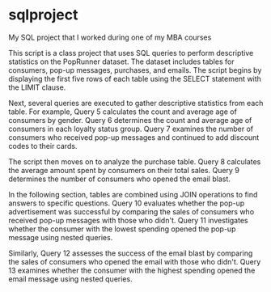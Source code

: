 # sqlproject
My SQL project that I worked during one of my MBA courses 

This script is a class project that uses SQL queries to perform descriptive statistics on the PopRunner dataset. 
The dataset includes tables for consumers, pop-up messages, purchases, and emails. 
The script begins by displaying the first five rows of each table using the SELECT statement with the LIMIT clause.

Next, several queries are executed to gather descriptive statistics from each table. 
For example, Query 5 calculates the count and average age of consumers by gender. 
Query 6 determines the count and average age of consumers in each loyalty status group. Query 7 examines the number of consumers who received pop-up messages and continued to add discount codes to their cards.

The script then moves on to analyze the purchase table. Query 8 calculates the average amount spent by consumers on their total sales. 
Query 9 determines the number of consumers who opened the email blast.

In the following section, tables are combined using JOIN operations to find answers to specific questions. 
Query 10 evaluates whether the pop-up advertisement was successful by comparing the sales of consumers who received pop-up messages with those who didn't. 
Query 11 investigates whether the consumer with the lowest spending opened the pop-up message using nested queries.

Similarly, Query 12 assesses the success of the email blast by comparing the sales of consumers who opened the email with those who didn't. 
Query 13 examines whether the consumer with the highest spending opened the email message using nested queries.

